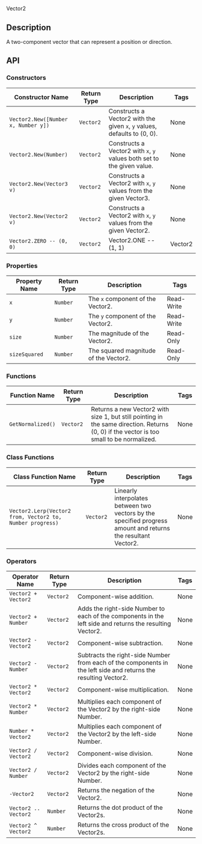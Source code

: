 # 

Vector2

## Description

A two-component vector that can represent a position or direction.

## API

### Constructors 

| Constructor Name | Return Type | Description | Tags |
| ----------- | ----------- | ----------- | ---- |
| `Vector2.New([Number x, Number y])` | `Vector2` | Constructs a Vector2 with the given `x`, `y` values, defaults to (0, 0). | None |
| `Vector2.New(Number)` | `Vector2` | Constructs a Vector2 with `x`, `y` values both set to the given value. | None |
| `Vector2.New(Vector3 v)` | `Vector2` | Constructs a Vector2 with `x`, `y` values from the given Vector3. | None |
| `Vector2.New(Vector2 v)` | `Vector2` | Constructs a Vector2 with `x`, `y` values from the given Vector2. | None |
| `Vector2.ZERO -- (0, 0)` | `Vector2` | Vector2.ONE -- (1, 1) | Vector2 |

### Properties 

| Property Name | Return Type | Description | Tags |
| -------- | ----------- | ----------- | ---- |
| `x` | `Number` | The `x` component of the Vector2. | Read-Write |
| `y` | `Number` | The `y` component of the Vector2. | Read-Write |
| `size` | `Number` | The magnitude of the Vector2. | Read-Only |
| `sizeSquared` | `Number` | The squared magnitude of the Vector2. | Read-Only |

### Functions 

| Function Name | Return Type | Description | Tags |
| -------- | ----------- | ----------- | ---- |
| `GetNormalized()` | `Vector2` | Returns a new Vector2 with size 1, but still pointing in the same direction. Returns (0, 0) if the vector is too small to be normalized. | None |

### Class Functions 

| Class Function Name | Return Type | Description | Tags |
| -------------- | ----------- | ----------- | ---- |
| `Vector2.Lerp(Vector2 from, Vector2 to, Number progress)` | `Vector2` | Linearly interpolates between two vectors by the specified progress amount and returns the resultant Vector2. | None |

### Operators 

| Operator Name | Return Type | Description | Tags |
| -------- | ----------- | ----------- | ---- |
| `Vector2 + Vector2` | `Vector2` | Component-wise addition. | None |
| `Vector2 + Number` | `Vector2` | Adds the right-side Number to each of the components in the left side and returns the resulting Vector2. | None |
| `Vector2 - Vector2` | `Vector2` | Component-wise subtraction. | None |
| `Vector2 - Number` | `Vector2` | Subtracts the right-side Number from each of the components in the left side and returns the resulting Vector2. | None |
| `Vector2 * Vector2` | `Vector2` | Component-wise multiplication. | None |
| `Vector2 * Number` | `Vector2` | Multiplies each component of the Vector2 by the right-side Number. | None |
| `Number * Vector2` | `Vector2` | Multiplies each component of the Vector2 by the left-side Number. | None |
| `Vector2 / Vector2` | `Vector2` | Component-wise division. | None |
| `Vector2 / Number` | `Vector2` | Divides each component of the Vector2 by the right-side Number. | None |
| `-Vector2` | `Vector2` | Returns the negation of the Vector2. | None |
| `Vector2 .. Vector2` | `Number` | Returns the dot product of the Vector2s. | None |
| `Vector2 ^ Vector2` | `Number` | Returns the cross product of the Vector2s. | None |
